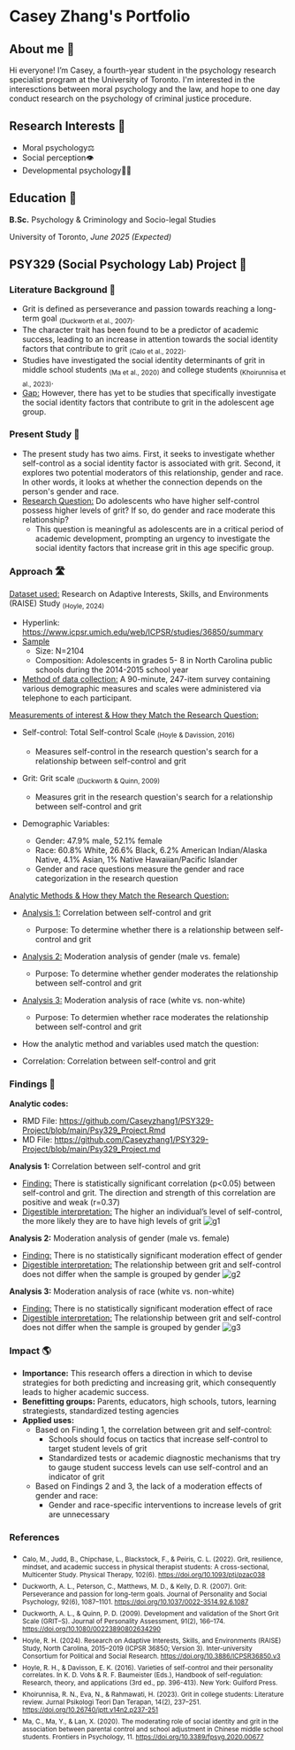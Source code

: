# Casey Zhang's Portfolio

## About me 📖
Hi everyone! I’m Casey, a fourth-year student in the psychology research specialist program at the University of Toronto. I'm interested in the interesctions between moral psychology and the law, and hope to one day conduct research on the psychology of criminal justice procedure.

## Research Interests 🧠
- Moral psychology⚖️
- Social perception👁️
- Developmental psychology👶🏻

## Education 🏫
**B.Sc.** Psychology & Criminology and Socio-legal Studies

University of Toronto, *June 2025 (Expected)*

## PSY329 (Social Psychology Lab) Project 🧩
### Literature Background 📑
- Grit is defined as perseverance and passion towards reaching a long-term goal 	<sub>(Duckworth et al., 2007)</sub>.
- The character trait has been found to be a predictor of academic success, leading to an increase in attention towards the social identity factors that contribute to grit <sub>(Calo et al., 2022)</sub>.
- Studies have investigated the social identity determinants of grit in middle school students <sub>(Ma et al., 2020)</sub> and college students <sub>(Khoirunnisa et al., 2023)</sub>.
- <ins>Gap:</ins> However, there has yet to be studies that specifically investigate the social identity factors that contribute to grit in the adolescent age group.

### Present Study 🎯
- The present study has two aims. First, it seeks to investigate whether self-control as a social identity factor is associated with grit. Second, it explores two potential moderators of this relationship, gender and race. In other words, it looks at whether the connection depends on the person's gender and race.
- <ins>Research Question:</ins> Do adolescents who have higher self-control possess higher levels of grit? If so, do gender and race moderate this relationship?
  - This question is meaningful as adolescents are in a critical period of academic development, prompting an urgency to investigate the social identity factors that increase grit in this age specific group.

### Approach 🛣️
<ins>Dataset used:</ins> Research on Adaptive Interests, Skills, and Environments (RAISE) Study <sub>(Hoyle, 2024)</sub>
  - Hyperlink: https://www.icpsr.umich.edu/web/ICPSR/studies/36850/summary
- <ins>Sample</ins>
  - Size: N=2104
  - Composition: Adolescents in grades 5- 8 in North Carolina public schools during the 2014-2015 school year
- <ins>Method of data collection:</ins> A 90-minute, 247-item survey containing various demographic measures and scales were administered via telephone to each participant.

<ins>Measurements of interest & How they Match the Research Question:</ins>
- Self-control: Total Self-control Scale <sub>(Hoyle & Davission, 2016)</sub>
  - Measures self-control in the research question's search for a relationship between self-control and grit

- Grit: Grit scale <sub>(Duckworth & Quinn, 2009)</sub>
  - Measures grit in the research question's search for a relationship between self-control and grit

- Demographic Variables:
  - Gender: 47.9% male, 52.1% female
  - Race: 60.8% White, 26.6% Black, 6.2% American Indian/Alaska Native, 4.1% Asian, 1% Native Hawaiian/Pacific Islander
  - Gender and race questions measure the gender and race categorization in the research question

<ins>Analytic Methods & How they Match the Research Question:</ins>
- <ins>Analysis 1:</ins> Correlation between self-control and grit
  - Purpose: To determine whether there is a relationship between self-control and grit
- <ins>Analysis 2:</ins> Moderation analysis of gender (male vs. female)
  - Purpose: To determine whether gender moderates the relationship between self-control and grit
- <ins>Analysis 3:</ins> Moderation analysis of race (white vs. non-white)
  - Purpose: To determien whether race moderates the relationship between self-control and grit

- How the analytic method and variables used match the question:
- Correlation: Correlation between self-control and grit

### Findings 🔎
**Analytic codes:**
- RMD File: https://github.com/Caseyzhang1/PSY329-Project/blob/main/Psy329_Project.Rmd
- MD File: https://github.com/Caseyzhang1/PSY329-Project/blob/main/Psy329_Project.md 

**Analysis 1:** Correlation between self-control and grit
- <ins>Finding:</ins> There is statistically significant correlation (p<0.05) between self-control and grit. The direction and strength of this correlation are positive and weak (r=0.37)
- <ins>Digestible interpretation:</ins> The higher an individual’s level of self-control, the more likely they are to have high levels of grit
![g1](/img/g1.png)

**Analysis 2:** Moderation analysis of gender (male vs. female)
- <ins>Finding:</ins> There is no statistically significant moderation effect of gender
- <ins>Digestible interpretation:</ins> The relationship between grit and self-control does not differ when the sample is grouped by gender
![g2](/img/g2.png)

**Analysis 3:** Moderation analysis of race (white vs. non-white)
- <ins>Finding:</ins> There is no statistically significant moderation effect of race
- <ins>Digestible interpretation:</ins> The relationship between grit and self-control does not differ when the sample is grouped by gender
![g3](/img/g3.png)

### Impact 🌎
- **Importance:** This research offers a direction in which to devise strategies for both predicting and increasing grit, which consequently leads to higher academic success.
- **Benefitting groups:** Parents, educators, high schools, tutors, learning strategiests, standardized testing agencies 
- **Applied uses:** 
  - Based on Finding 1, the correlation between grit and self-control:
    - Schools should focus on tactics that increase self-control to target student levels of grit
    - Standardized tests or academic diagnostic mechanisms that try to gauge student success levels can use self-control and an indicator of grit
  - Based on Findings 2 and 3, the lack of a moderation effects of gender and race:
    - Gender and race-specific interventions to increase levels of grit are unnecessary

### References
- <sub>Calo, M., Judd, B., Chipchase, L., Blackstock, F., & Peiris, C. L. (2022). Grit, resilience, mindset, and academic success in physical therapist students: A cross-sectional, Multicenter Study. Physical Therapy, 102(6). https://doi.org/10.1093/ptj/pzac038</sub>
- <sub>Duckworth, A. L., Peterson, C., Matthews, M. D., & Kelly, D. R. (2007). Grit: Perseverance and passion for long-term goals. Journal of Personality and Social Psychology, 92(6), 1087–1101. https://doi.org/10.1037/0022-3514.92.6.1087</sub>
- <sub>Duckworth, A. L., & Quinn, P. D. (2009). Development and validation of the Short Grit Scale (GRIT–S). Journal of Personality Assessment, 91(2), 166–174. https://doi.org/10.1080/00223890802634290</sub>
- <sub>Hoyle, R. H. (2024). Research on Adaptive Interests, Skills, and Environments (RAISE) Study, North Carolina, 2015–2019 (ICPSR 36850; Version 3). Inter-university Consortium for Political and Social Research. https://doi.org/10.3886/ICPSR36850.v3</sub>
- <sub>Hoyle, R. H., & Davisson, E. K. (2016). Varieties of self-control and their personality correlates. In K. D. Vohs & R. F. Baumeister (Eds.), Handbook of self-regulation: Research, theory, and applications (3rd ed., pp. 396-413). New York: Guilford Press.</sub>
- <sub>Khoirunnisa, R. N., Eva, N., & Rahmawati, H. (2023). Grit in college students: Literature review. Jurnal Psikologi Teori Dan Terapan, 14(2), 237–251. https://doi.org/10.26740/jptt.v14n2.p237-251</sub>
- <sub>Ma, C., Ma, Y., & Lan, X. (2020). The moderating role of social identity and grit in the association between parental control and school adjustment in Chinese middle school students. Frontiers in Psychology, 11. https://doi.org/10.3389/fpsyg.2020.00677</sub>

